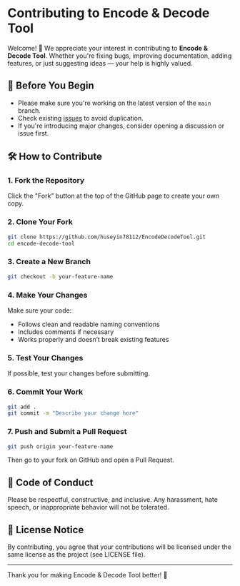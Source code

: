 # Contributing to Encode & Decode Tool

Welcome! 🎉 We appreciate your interest in contributing to **Encode & Decode Tool**. Whether you're fixing bugs, improving documentation, adding features, or just suggesting ideas — your help is highly valued.

## 📌 Before You Begin

- Please make sure you're working on the latest version of the `main` branch.
- Check existing [issues](https://github.com/huseyin78112/EncodeDecodeTool/issues) to avoid duplication.
- If you're introducing major changes, consider opening a discussion or issue first.

## 🛠️ How to Contribute

### 1. Fork the Repository

Click the "Fork" button at the top of the GitHub page to create your own copy.

### 2. Clone Your Fork

```bash
git clone https://github.com/huseyin78112/EncodeDecodeTool.git
cd encode-decode-tool
```

### 3. Create a New Branch

```bash
git checkout -b your-feature-name
```

### 4. Make Your Changes

Make sure your code:

* Follows clean and readable naming conventions
* Includes comments if necessary
* Works properly and doesn’t break existing features

### 5. Test Your Changes

If possible, test your changes before submitting.

### 6. Commit Your Work

```bash
git add .
git commit -m "Describe your change here"
```

### 7. Push and Submit a Pull Request
```bash
git push origin your-feature-name
```

Then go to your fork on GitHub and open a Pull Request.

## 💬 Code of Conduct
Please be respectful, constructive, and inclusive. Any harassment, hate speech, or inappropriate behavior will not be tolerated.

## 📃 License Notice
By contributing, you agree that your contributions will be licensed under the same license as the project (see LICENSE file).

-----

Thank you for making Encode & Decode Tool better! 🚀

